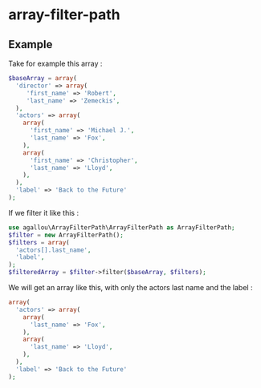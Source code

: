 array-filter-path
=================

Example
-------

Take for example this array :

```php
$baseArray = array(
  'director' => array(
     'first_name' => 'Robert',
     'last_name' => 'Zemeckis',
  ),
  'actors' => array(
    array(
      'first_name' => 'Michael J.',
      'last_name' => 'Fox',
    ),
    array(
      'first_name' => 'Christopher',
      'last_name' => 'Lloyd',
    ),
  ),
  'label' => 'Back to the Future'
);
```

If we filter it like this :

```php
use agallou\ArrayFilterPath\ArrayFilterPath as ArrayFilterPath;
$filter = new ArrayFilterPath();
$filters = array(
  'actors[].last_name',
  'label',
);
$filteredArray = $filter->filter($baseArray, $filters);
```

We will get an array like this, with only the actors last name and the label :

```php
array(
  'actors' => array(
    array(
      'last_name' => 'Fox',
    ),
    array(
      'last_name' => 'Lloyd',
    ),
  ),
  'label' => 'Back to the Future'
);
```

